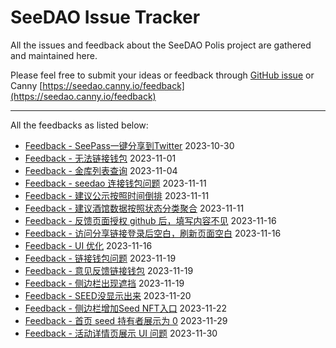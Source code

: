 # SeeDAO Issue Tracker

All the issues and feedback about the SeeDAO Polis project are gathered and maintained here. 

Please feel free to submit your ideas or feedback through [GitHub issue](https://github.com/Taoist-Labs/seedao-issue-tracker/issues/new) or Canny [https://seedao.canny.io/feedback](https://seedao.canny.io/feedback)


---

All the feedbacks as listed below:  
- [Feedback - SeePass一键分享到Twitter](https://github.com/Taoist-Labs/seedao-issue-tracker/issues/31) 2023-10-30
- [Feedback - 无法链接钱包](https://github.com/Taoist-Labs/seedao-issue-tracker/issues/32) 2023-11-01
- [Feedback - 金库列表查询](https://github.com/Taoist-Labs/seedao-issue-tracker/issues/33) 2023-11-04
- [Feedback - seedao 连接钱包问题](https://github.com/Taoist-Labs/seedao-issue-tracker/issues/34) 2023-11-11
- [Feedback - 建议公示按照时间倒排](https://github.com/Taoist-Labs/seedao-issue-tracker/issues/35) 2023-11-11
- [Feedback - 建议酒馆数据按照状态分类聚合](https://github.com/Taoist-Labs/seedao-issue-tracker/issues/36) 2023-11-11
- [Feedback - 反馈页面授权 github 后，填写内容不见](https://github.com/Taoist-Labs/seedao-issue-tracker/issues/37) 2023-11-16
- [Feedback - 访问分享链接登录后空白，刷新页面空白](https://github.com/Taoist-Labs/seedao-issue-tracker/issues/38) 2023-11-16
- [Feedback - UI 优化](https://github.com/Taoist-Labs/seedao-issue-tracker/issues/39) 2023-11-16
- [Feedback - 链接钱包问题](https://github.com/Taoist-Labs/seedao-issue-tracker/issues/40) 2023-11-19
- [Feedback - 意见反馈链接钱包](https://github.com/Taoist-Labs/seedao-issue-tracker/issues/41) 2023-11-19
- [Feedback - 侧边栏出现遮挡](https://github.com/Taoist-Labs/seedao-issue-tracker/issues/42) 2023-11-19
- [Feedback - SEED没显示出来](https://github.com/Taoist-Labs/seedao-issue-tracker/issues/44) 2023-11-20
- [Feedback - 侧边栏增加Seed NFT入口](https://github.com/Taoist-Labs/seedao-issue-tracker/issues/45) 2023-11-22
- [Feedback - 首页 seed 持有者展示为 0](https://github.com/Taoist-Labs/seedao-issue-tracker/issues/46) 2023-11-29
- [Feedback - 活动详情页展示 UI 问题](https://github.com/Taoist-Labs/seedao-issue-tracker/issues/47) 2023-11-30
